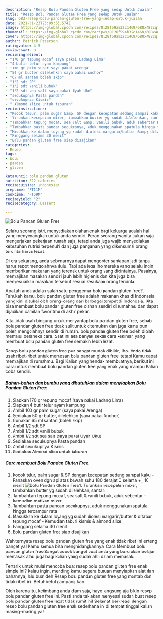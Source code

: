 ```yaml
---
description: "Resep Bolu Pandan Gluten Free yang sedap Untuk Jualan"
title: "Resep Bolu Pandan Gluten Free yang sedap Untuk Jualan"
slug: 683-resep-bolu-pandan-gluten-free-yang-sedap-untuk-jualan
date: 2021-01-23T23:09:55.574Z
image: https://img-global.cpcdn.com/recipes/8128f59ab32c1469/680x482cq70/bolu-pandan-gluten-free-foto-resep-utama.jpg
thumbnail: https://img-global.cpcdn.com/recipes/8128f59ab32c1469/680x482cq70/bolu-pandan-gluten-free-foto-resep-utama.jpg
cover: https://img-global.cpcdn.com/recipes/8128f59ab32c1469/680x482cq70/bolu-pandan-gluten-free-foto-resep-utama.jpg
author: Patrick Peterson
ratingvalue: 4.5
reviewcount: 8
recipeingredient:
- "170 gr tepung mocaf saya pakai Ladang Lima"
- "4 butir telur ayam kampung"
- "100 gr palm sugar saya pakai Arenga"
- "50 gr butter dilelehkan saya pakai Anchor"
- "65 ml santan boleh skip"
- "1/2 sdt SP"
- "1/2 sdt vanili bubuk"
- "1/2 sdt sea salt saya pakai Uyah Uku"
- "secukupnya Pasta pandan"
- "secukupnya Kismis"
- " Almond slice untuk taburan"
recipeinstructions:
- "Kocok telur, palm sugar &amp; SP dengan kecepatan sedang sampai kaku Panaskan oven dgn api atas bawah suhu 180 derajat C selama +_ 10 menit"
- "Turunkan kecepatan mixer, tambahkan butter yg sudah dilelehkan, santan"
- "Tambahkan tepung mocaf, sea salt &amp; vanili bubuk, aduk sebentar Kemudian matikan mixer"
- "Tambahkan pasta pandan secukupnya, aduk menggunakan spatula hingga tercampur rata"
- "Masukkan ke dalam loyang yg sudah diolesi margarin/butter &amp; ditabur tepung mocaf Kemudian taburi kismis &amp; almond slice"
- "Panggang selama 30 menit"
- "Bolu pandan gluten free siap disajikan"
categories:
- Resep
tags:
- bolu
- pandan
- gluten

katakunci: bolu pandan gluten 
nutrition: 222 calories
recipecuisine: Indonesian
preptime: "PT11M"
cooktime: "PT59M"
recipeyield: "2"
recipecategory: Dessert

---
```



![Bolu Pandan Gluten Free](https://img-global.cpcdn.com/recipes/8128f59ab32c1469/680x482cq70/bolu-pandan-gluten-free-foto-resep-utama.jpg)

Selaku seorang istri, menyediakan olahan enak bagi keluarga adalah hal yang menyenangkan untuk anda sendiri. Peran seorang  wanita bukan saja mengerjakan pekerjaan rumah saja, tetapi anda juga wajib menyediakan kebutuhan nutrisi terpenuhi dan juga panganan yang dikonsumsi orang tercinta harus lezat.

Di era  sekarang, anda sebenarnya dapat mengorder santapan jadi tanpa harus repot mengolahnya dulu. Tapi ada juga lho mereka yang selalu ingin memberikan makanan yang terenak untuk orang yang dicintainya. Pasalnya, menyajikan masakan sendiri jauh lebih higienis dan kita juga bisa menyesuaikan masakan tersebut sesuai kesukaan orang tercinta. 



Apakah anda adalah salah satu penggemar bolu pandan gluten free?. Tahukah kamu, bolu pandan gluten free adalah makanan khas di Indonesia yang kini disukai oleh orang-orang dari berbagai tempat di Indonesia. Kita bisa membuat bolu pandan gluten free olahan sendiri di rumahmu dan dapat dijadikan camilan favoritmu di akhir pekan.

Kita tidak usah bingung untuk menyantap bolu pandan gluten free, sebab bolu pandan gluten free tidak sulit untuk ditemukan dan juga kamu pun boleh mengolahnya sendiri di rumah. bolu pandan gluten free boleh diolah memalui beraneka cara. Saat ini ada banyak sekali cara kekinian yang membuat bolu pandan gluten free semakin lebih lezat.

Resep bolu pandan gluten free pun sangat mudah dibikin, lho. Anda tidak usah ribet-ribet untuk memesan bolu pandan gluten free, tetapi Kamu dapat menyajikan di rumahmu. Bagi Kalian yang hendak membuatnya, berikut ini cara untuk membuat bolu pandan gluten free yang enak yang mampu Kalian coba sendiri.

<!--inarticleads1-->

##### Bahan-bahan dan bumbu yang dibutuhkan dalam menyiapkan Bolu Pandan Gluten Free:

1. Siapkan 170 gr tepung mocaf (saya pakai Ladang Lima)
1. Siapkan 4 butir telur ayam kampung
1. Ambil 100 gr palm sugar (saya pakai Arenga)
1. Sediakan 50 gr butter, dilelehkan (saya pakai Anchor)
1. Gunakan 65 ml santan (boleh skip)
1. Ambil 1/2 sdt SP
1. Ambil 1/2 sdt vanili bubuk
1. Ambil 1/2 sdt sea salt (saya pakai Uyah Uku)
1. Sediakan secukupnya Pasta pandan
1. Ambil secukupnya Kismis
1. Sediakan  Almond slice untuk taburan




<!--inarticleads2-->

##### Cara membuat Bolu Pandan Gluten Free:

1. Kocok telur, palm sugar &amp; SP dengan kecepatan sedang sampai kaku - Panaskan oven dgn api atas bawah suhu 180 derajat C selama +_ 10 menit
<img src="https://img-global.cpcdn.com/steps/b2b5dab210806f8e/160x128cq70/bolu-pandan-gluten-free-langkah-memasak-1-foto.jpg" alt="Bolu Pandan Gluten Free">1. Turunkan kecepatan mixer, tambahkan butter yg sudah dilelehkan, santan
1. Tambahkan tepung mocaf, sea salt &amp; vanili bubuk, aduk sebentar - Kemudian matikan mixer
1. Tambahkan pasta pandan secukupnya, aduk menggunakan spatula hingga tercampur rata
1. Masukkan ke dalam loyang yg sudah diolesi margarin/butter &amp; ditabur tepung mocaf - Kemudian taburi kismis &amp; almond slice
1. Panggang selama 30 menit
1. Bolu pandan gluten free siap disajikan




Wah ternyata resep bolu pandan gluten free yang enak tidak ribet ini enteng banget ya! Kamu semua bisa menghidangkannya. Cara Membuat bolu pandan gluten free Sangat cocok banget buat anda yang baru akan belajar memasak atau juga bagi kalian yang sudah ahli dalam memasak.

Tertarik untuk mulai mencoba buat resep bolu pandan gluten free enak simple ini? Kalau ingin, mending kamu segera buruan menyiapkan alat dan bahannya, lalu buat deh Resep bolu pandan gluten free yang mantab dan tidak ribet ini. Betul-betul gampang kan. 

Oleh karena itu, ketimbang anda diam saja, hayo langsung aja bikin resep bolu pandan gluten free ini. Pasti anda tak akan menyesal sudah buat resep bolu pandan gluten free lezat tidak rumit ini! Selamat berkreasi dengan resep bolu pandan gluten free enak sederhana ini di tempat tinggal kalian masing-masing,ya!.

